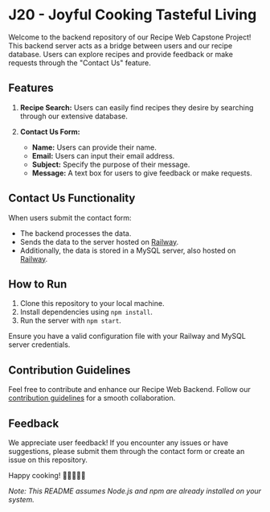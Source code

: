# J20 - Joyful Cooking Tasteful Living

Welcome to the backend repository of our Recipe Web Capstone Project! This backend server acts as a bridge between users and our recipe database. Users can explore recipes and provide feedback or make requests through the "Contact Us" feature.

## Features

1. **Recipe Search:** Users can easily find recipes they desire by searching through our extensive database.

2. **Contact Us Form:**
   - **Name:** Users can provide their name.
   - **Email:** Users can input their email address.
   - **Subject:** Specify the purpose of their message.
   - **Message:** A text box for users to give feedback or make requests.

## Contact Us Functionality

When users submit the contact form:
- The backend processes the data.
- Sends the data to the server hosted on [Railway](https://railway.app/).
- Additionally, the data is stored in a MySQL server, also hosted on [Railway](https://railway.app/).

## How to Run

1. Clone this repository to your local machine.
2. Install dependencies using `npm install`.
3. Run the server with `npm start`.

Ensure you have a valid configuration file with your Railway and MySQL server credentials.

## Contribution Guidelines

Feel free to contribute and enhance our Recipe Web Backend. Follow our [contribution guidelines](CONTRIBUTING.md) for a smooth collaboration.

## Feedback

We appreciate user feedback! If you encounter any issues or have suggestions, please submit them through the contact form or create an issue on this repository.

Happy cooking! 🍲👩‍🍳👨‍🍳

*Note: This README assumes Node.js and npm are already installed on your system.*
